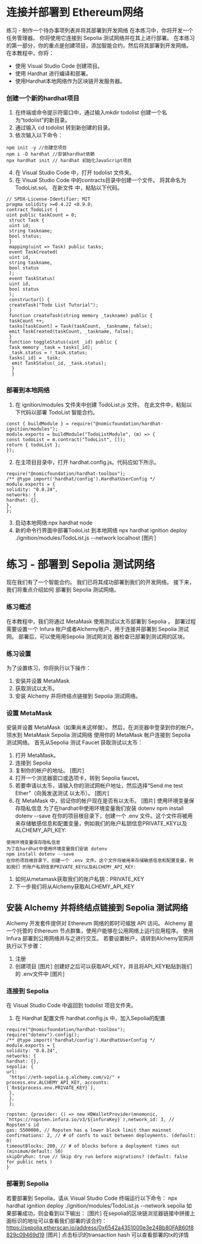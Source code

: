 # 连接并部署到 Ethereum网络
练习 - 制作⼀个待办事项列表并将其部署到开发网络 
在本练习中，你将开发⼀个任务管理器。 你将使⽤它连接到 Sepolia 测试网络并在其上进行部署。
在本练习的第⼀部分，你的重点是创建项目，添加智能合约，然后将其部署到开发网络。 
在本教程中，你将：
- 使用 Visual Studio Code 创建项目。 
- 使用 Hardhat 进行编译和部署。 
- 使用Hardhat本地网络作为区块链开发服务器。
### 创建⼀个新的hardhat项目
1. 在终端或命令提示符窗口中，通过输入mkdir todolist 创建⼀个名为“todolist”的新目录。
2. 通过输入 cd todolist 转到新创建的目录。
3. 依次输入以下命令：
```
npm init -y //创建空项⽬ 
npm i -D hardhat //安装hardhat依赖 
npx hardhat init // hardhat 初始化JavaScript项⽬ 
```
4. 在 Visual Studio Code 中，打开 todolist 文件夹。 
5. 在 Visual Studio Code 中的contracts目录中创建⼀个文件。 将其命名为 TodoList.sol。 在新文件 中，粘贴以下代码。 
```
// SPDX-License-Identifier: MIT 
pragma solidity >=0.4.22 <0.9.0; 
contract TodoList { 
uint public taskCount = 0;
 struct Task { 
 uint id; 
 string taskname; 
 bool status; 
 } 
 mapping(uint => Task) public tasks; 
 event TaskCreated( 
 uint id, 
 string taskname, 
 bool status 
 ); 
 event TaskStatus( 
 uint id, 
 bool status 
 ); 
 constructor() { 
 createTask("Todo List Tutorial"); 
 } 
 function createTask(string memory _taskname) public { 
 taskCount ++; 
 tasks[taskCount] = Task(taskCount, _taskname, false); 
 emit TaskCreated(taskCount, _taskname, false); 
 } 
 function toggleStatus(uint _id) public { 
 Task memory _task = tasks[_id];
 _task.status = !_task.status; 
 tasks[_id] = _task; 
  emit TaskStatus(_id, _task.status); 
  } 
  } 
```
### 部署到本地网络 
1. 在 ignition/modules 文件夹中创建 TodoList.js 文件。 在此文件中，粘贴以下代码以部署 TodoList 智能合约。 
```
const { buildModule } = require("@nomicfoundation/hardhat-ignition/modules"); 
module.exports = buildModule("TodoListModule", (m) => { 
const todoList = m.contract("TodoList", []); 
return { todoList }; 
}); 
```
2. 在主项目目录中，打开 hardhat.config.js。代码应如下所示。
```
require("@nomicfoundation/hardhat-toolbox"); 
/** @type import('hardhat/config').HardhatUserConfig */ 
module.exports = { 
solidity: "0.8.24", 
networks: { 
hardhat: {}, 
}, 
}; 
```
3. 启动本地网络:npx hardhat node
4. 新的命令行界面中部署TodoList 到本地网络
npx hardhat ignition deploy ./ignition/modules/TodoList.js --network localhost
[图片]
# 练习 - 部署到 Sepolia 测试网络
现在我们有了⼀个智能合约。 我们已将其成功部署到我们的开发网络。 接下来，我们将重点介绍如何 部署到 Sepolia 测试网络。
### 练习概述 
在本教程中，我们将通过 MetaMask 使用测试以太币部署到 Sepolia 。 部署过程需要设置⼀个 Infura 帐户或者Alchemy账户，用于连接并部署到 Sepolia 测试网。 部署后，可以使⽤用Sepolia 测试网浏览 器检查已部署到测试网的区块。
### 练习设置 
为了设置练习，你将执行以下操作：
1. 安装并设置 MetaMask
2.  获取测试以太币。
3. 安装 Alchemy 并将终结点链接到 Sepolia 测试网络。
### 设置 MetaMask
安装并设置 MetaMask（如果尚未这样做）。 然后，在浏览器中登录到你的帐户。
领水到 MetaMask Sepolia 测试网络
使用你的 MetaMask 帐户连接到 Sepolia 测试网络。 首先从Sepolia 测试 Faucet 获取测试以太币：
1. 打开 MetaMask。 
2. 连接到 Sepolia
3. 复制你的帐户的地址。
[图片]
1. 打开⼀个浏览器窗口或选项卡，转到 Sepolia faucet。
2. 若要申请以太币，请输⼊你的测试网帐户地址，然后选择“Send me test Ether”（向我发送测试 以太币）。
[图片]
3. 在 MetaMask 中，验证你的帐户现在是否有以太币。
[图片]
使用环境变量保存隐私信息
为了在hardhat中使用环境变量我们安装 dotenv
npm install dotenv --save
在你的项目根目录下，创建⼀个 .env 文件。这个⽂件将被用来存储敏感信息和配置变量，例如我们的账户私钥信息PRIVATE_KEY以及ALCHEMY_API_KEY:
```
使用环境变量保存隐私信息
为了在hardhat中使用环境变量我们安装 dotenv
npm install dotenv --save
在你的项目根目录下，创建⼀个 .env 文件。这个⽂件将被用来存储敏感信息和配置变量，例如我们 的账户私钥信息PRIVATE_KEY以及ALCHEMY_API_KEY:
```
1. 如何从metamask获取我们的账户私钥：PRIVATE_KEY 
2. 下⼀步我们将从Alchemy获取ALCHEMY_API_KEY 
## 安装 Alchemy 并将终结点链接到 Sepolia 测试网络
Alchemy 开发套件提供对 Ethereum 网络的即时可缩放 API 访问。 Alchemy 是⼀个托管的 Ethereum 节点群集，使用户能够在公用网络上运行应用程序。 使用 Infura 部署到公用网络并与之进行交互。 
若要设置帐户，请转到Alchemy官网并执行以下步骤：
1. 注册 
2. 创建项目
[图片]
创建好之后可以获取API_KEY，并且将API_KEY粘贴到我们的 .env文件中
[图片]
### 连接到 Sepolia 
在 Visual Studio Code 中返回到 todolist 项目文件夹。
1. 在 Hardhat 配置⽂件 hardhat.config.js 中，加入Sepolia的配置
```
require("@nomicfoundation/hardhat-toolbox"); 
require("dotenv").config(); 
/** @type import('hardhat/config').HardhatUserConfig */ 
module.exports = { 
solidity: "0.8.24", 
networks: { 
hardhat: {}, 
sepolia: { 
url:
 "https://eth-sepolia.g.alchemy.com/v2/" + process.env.ALCHEMY_API_KEY, accounts: [`0x${process.env.PRIVATE_KEY}`], 
 }, 
 }, 
 }; 
```
```
ropsten: {provider: () => new HDWalletProvider(mnemonic, `https://ropsten.infura.io/v3/${infuraKey}`),network_id: 3, // Ropsten's id 
gas: 5500000, // Ropsten has a lower block limit than mainnet 
confirmations: 2, // # of confs to wait between deployments. (default: 0) 
timeoutBlocks: 200, // # of blocks before a deployment times out (minimum/default: 50) 
skipDryRun: true // Skip dry run before migrations? (default: false for public nets ) 
}
```
### 部署到 Sepolia 
若要部署到 Sepolia，请从 Visual Studio Code 终端运行以下命令：
npx hardhat ignition deploy ./ignition/modules/TodoList.js --network sepolia
如果部署成功，则会看到以下输出： 
[图片]
在sepolia的区块链浏览器链接中拼接上面标识的地址可以查看我们部署的该合约：
https://sepolia.etherscan.io/address/0x6542a4351000e3e24Bb80FAB60f8829c09469d19
[图片]
点击标识的transaction hash 可以查看部署的tx的详情
